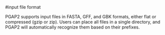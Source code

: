 #input file format

PGAP2 supports input files in FASTA, GFF, and GBK formats, either flat or compressed (gzip or zip). Users can place all files in a single directory, and PGAP2 will automatically recognize them based on their prefixes.
